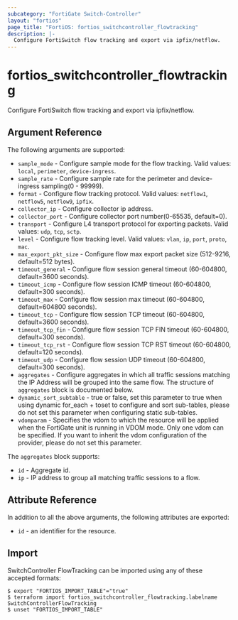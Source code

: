 ```yaml
---
subcategory: "FortiGate Switch-Controller"
layout: "fortios"
page_title: "FortiOS: fortios_switchcontroller_flowtracking"
description: |-
  Configure FortiSwitch flow tracking and export via ipfix/netflow.
---
```


# fortios_switchcontroller_flowtracking
Configure FortiSwitch flow tracking and export via ipfix/netflow.

## Argument Reference

The following arguments are supported:

* `sample_mode` - Configure sample mode for the flow tracking. Valid values: `local`, `perimeter`, `device-ingress`.
* `sample_rate` - Configure sample rate for the perimeter and device-ingress sampling(0 - 99999).
* `format` - Configure flow tracking protocol. Valid values: `netflow1`, `netflow5`, `netflow9`, `ipfix`.
* `collector_ip` - Configure collector ip address.
* `collector_port` - Configure collector port number(0-65535, default=0).
* `transport` - Configure L4 transport protocol for exporting packets. Valid values: `udp`, `tcp`, `sctp`.
* `level` - Configure flow tracking level. Valid values: `vlan`, `ip`, `port`, `proto`, `mac`.
* `max_export_pkt_size` - Configure flow max export packet size (512-9216, default=512 bytes).
* `timeout_general` - Configure flow session general timeout (60-604800, default=3600 seconds).
* `timeout_icmp` - Configure flow session ICMP timeout (60-604800, default=300 seconds).
* `timeout_max` - Configure flow session max timeout (60-604800, default=604800 seconds).
* `timeout_tcp` - Configure flow session TCP timeout (60-604800, default=3600 seconds).
* `timeout_tcp_fin` - Configure flow session TCP FIN timeout (60-604800, default=300 seconds).
* `timeout_tcp_rst` - Configure flow session TCP RST timeout (60-604800, default=120 seconds).
* `timeout_udp` - Configure flow session UDP timeout (60-604800, default=300 seconds).
* `aggregates` - Configure aggregates in which all traffic sessions matching the IP Address will be grouped into the same flow. The structure of `aggregates` block is documented below.
* `dynamic_sort_subtable` - true or false, set this parameter to true when using dynamic for_each + toset to configure and sort sub-tables, please do not set this parameter when configuring static sub-tables.
* `vdomparam` - Specifies the vdom to which the resource will be applied when the FortiGate unit is running in VDOM mode. Only one vdom can be specified. If you want to inherit the vdom configuration of the provider, please do not set this parameter.

The `aggregates` block supports:

* `id` - Aggregate id.
* `ip` - IP address to group all matching traffic sessions to a flow.


## Attribute Reference

In addition to all the above arguments, the following attributes are exported:
* `id` - an identifier for the resource.

## Import

SwitchController FlowTracking can be imported using any of these accepted formats:
```
$ export "FORTIOS_IMPORT_TABLE"="true"
$ terraform import fortios_switchcontroller_flowtracking.labelname SwitchControllerFlowTracking
$ unset "FORTIOS_IMPORT_TABLE"
```
